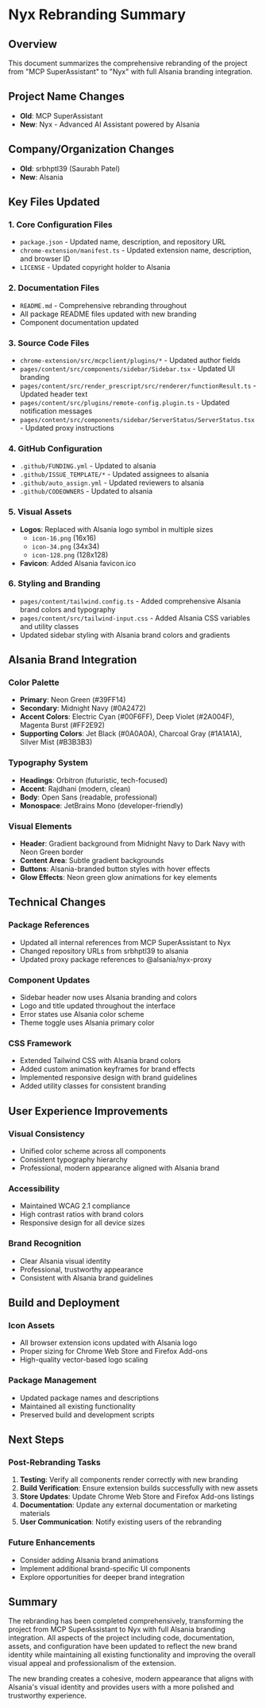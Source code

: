 # Nyx Rebranding Summary

## Overview
This document summarizes the comprehensive rebranding of the project from "MCP SuperAssistant" to "Nyx" with full Alsania branding integration.

## Project Name Changes
- **Old**: MCP SuperAssistant
- **New**: Nyx - Advanced AI Assistant powered by Alsania

## Company/Organization Changes
- **Old**: srbhptl39 (Saurabh Patel)
- **New**: Alsania

## Key Files Updated

### 1. Core Configuration Files
- `package.json` - Updated name, description, and repository URL
- `chrome-extension/manifest.ts` - Updated extension name, description, and browser ID
- `LICENSE` - Updated copyright holder to Alsania

### 2. Documentation Files
- `README.md` - Comprehensive rebranding throughout
- All package README files updated with new branding
- Component documentation updated

### 3. Source Code Files
- `chrome-extension/src/mcpclient/plugins/*` - Updated author fields
- `pages/content/src/components/sidebar/Sidebar.tsx` - Updated UI branding
- `pages/content/src/render_prescript/src/renderer/functionResult.ts` - Updated header text
- `pages/content/src/plugins/remote-config.plugin.ts` - Updated notification messages
- `pages/content/src/components/sidebar/ServerStatus/ServerStatus.tsx` - Updated proxy instructions

### 4. GitHub Configuration
- `.github/FUNDING.yml` - Updated to alsania
- `.github/ISSUE_TEMPLATE/*` - Updated assignees to alsania
- `.github/auto_assign.yml` - Updated reviewers to alsania
- `.github/CODEOWNERS` - Updated to alsania

### 5. Visual Assets
- **Logos**: Replaced with Alsania logo symbol in multiple sizes
  - `icon-16.png` (16x16)
  - `icon-34.png` (34x34) 
  - `icon-128.png` (128x128)
- **Favicon**: Added Alsania favicon.ico

### 6. Styling and Branding
- `pages/content/tailwind.config.ts` - Added comprehensive Alsania brand colors and typography
- `pages/content/src/tailwind-input.css` - Added Alsania CSS variables and utility classes
- Updated sidebar styling with Alsania brand colors and gradients

## Alsania Brand Integration

### Color Palette
- **Primary**: Neon Green (#39FF14)
- **Secondary**: Midnight Navy (#0A2472)
- **Accent Colors**: Electric Cyan (#00F6FF), Deep Violet (#2A004F), Magenta Burst (#FF2E92)
- **Supporting Colors**: Jet Black (#0A0A0A), Charcoal Gray (#1A1A1A), Silver Mist (#B3B3B3)

### Typography System
- **Headings**: Orbitron (futuristic, tech-focused)
- **Accent**: Rajdhani (modern, clean)
- **Body**: Open Sans (readable, professional)
- **Monospace**: JetBrains Mono (developer-friendly)

### Visual Elements
- **Header**: Gradient background from Midnight Navy to Dark Navy with Neon Green border
- **Content Area**: Subtle gradient backgrounds
- **Buttons**: Alsania-branded button styles with hover effects
- **Glow Effects**: Neon green glow animations for key elements

## Technical Changes

### Package References
- Updated all internal references from MCP SuperAssistant to Nyx
- Changed repository URLs from srbhptl39 to alsania
- Updated proxy package references to @alsania/nyx-proxy

### Component Updates
- Sidebar header now uses Alsania branding and colors
- Logo and title updated throughout the interface
- Error states use Alsania color scheme
- Theme toggle uses Alsania primary color

### CSS Framework
- Extended Tailwind CSS with Alsania brand colors
- Added custom animation keyframes for brand effects
- Implemented responsive design with brand guidelines
- Added utility classes for consistent branding

## User Experience Improvements

### Visual Consistency
- Unified color scheme across all components
- Consistent typography hierarchy
- Professional, modern appearance aligned with Alsania brand

### Accessibility
- Maintained WCAG 2.1 compliance
- High contrast ratios with brand colors
- Responsive design for all device sizes

### Brand Recognition
- Clear Alsania visual identity
- Professional, trustworthy appearance
- Consistent with Alsania brand guidelines

## Build and Deployment

### Icon Assets
- All browser extension icons updated with Alsania logo
- Proper sizing for Chrome Web Store and Firefox Add-ons
- High-quality vector-based logo scaling

### Package Management
- Updated package names and descriptions
- Maintained all existing functionality
- Preserved build and development scripts

## Next Steps

### Post-Rebranding Tasks
1. **Testing**: Verify all components render correctly with new branding
2. **Build Verification**: Ensure extension builds successfully with new assets
3. **Store Updates**: Update Chrome Web Store and Firefox Add-ons listings
4. **Documentation**: Update any external documentation or marketing materials
5. **User Communication**: Notify existing users of the rebranding

### Future Enhancements
- Consider adding Alsania brand animations
- Implement additional brand-specific UI components
- Explore opportunities for deeper brand integration

## Summary

The rebranding has been completed comprehensively, transforming the project from MCP SuperAssistant to Nyx with full Alsania branding integration. All aspects of the project including code, documentation, assets, and configuration have been updated to reflect the new brand identity while maintaining all existing functionality and improving the overall visual appeal and professionalism of the extension.

The new branding creates a cohesive, modern appearance that aligns with Alsania's visual identity and provides users with a more polished and trustworthy experience.